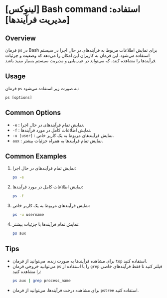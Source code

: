 # [لینوکس] Bash command استفاده: [مدیریت فرآیندها]

## Overview
فرمان `ps` در Bash برای نمایش اطلاعات مربوط به فرآیندهای در حال اجرا در سیستم استفاده می‌شود. این فرمان به کاربران این امکان را می‌دهد که وضعیت و جزئیات فرآیندها را مشاهده کنند، که می‌تواند در عیب‌یابی و مدیریت سیستم بسیار مفید باشد.

## Usage
فرمان `ps` به صورت زیر استفاده می‌شود:

```
ps [options]
```

## Common Options
- `-e` : نمایش تمام فرآیندهای در حال اجرا.
- `-f` : نمایش اطلاعات کامل در مورد فرآیندها.
- `-u [user]` : نمایش فرآیندهای مربوط به یک کاربر خاص.
- `aux` : نمایش تمام فرآیندها به همراه جزئیات بیشتر.

## Common Examples
1. نمایش تمام فرآیندهای در حال اجرا:
   ```bash
   ps -e
   ```

2. نمایش اطلاعات کامل در مورد فرآیندها:
   ```bash
   ps -f
   ```

3. نمایش فرآیندهای مربوط به یک کاربر خاص:
   ```bash
   ps -u username
   ```

4. نمایش تمام فرآیندها با جزئیات بیشتر:
   ```bash
   ps aux
   ```

## Tips
- برای مشاهده فرآیندها به صورت زنده، می‌توانید از فرمان `top` استفاده کنید.
- می‌توانید خروجی فرمان `ps` را با استفاده از `grep` فیلتر کنید تا فقط فرآیندهای خاصی را مشاهده کنید:
  ```bash
  ps aux | grep process_name
  ```
- برای مشاهده درخت فرآیندها، می‌توانید از فرمان `pstree` استفاده کنید.